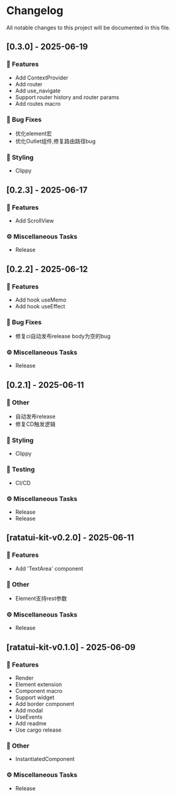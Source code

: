# Changelog

All notable changes to this project will be documented in this file.

## [0.3.0] - 2025-06-19

### 🚀 Features

- Add ContextProvider
- Add router
- Add use_navigate
- Support router history and router params
- Add routes macro

### 🐛 Bug Fixes

- 优化element宏
- 优化Outlet组件,修复路由路径bug

### 🎨 Styling

- Clippy

## [0.2.3] - 2025-06-17

### 🚀 Features

- Add ScrollView

### ⚙️ Miscellaneous Tasks

- Release

## [0.2.2] - 2025-06-12

### 🚀 Features

- Add hook useMemo
- Add hook useEffect

### 🐛 Bug Fixes

- 修复ci自动发布release body为空的bug

### ⚙️ Miscellaneous Tasks

- Release

## [0.2.1] - 2025-06-11

### 💼 Other

- 自动发布release
- 修复CD触发逻辑

### 🎨 Styling

- Clippy

### 🧪 Testing

- CI/CD

### ⚙️ Miscellaneous Tasks

- Release
- Release

## [ratatui-kit-v0.2.0] - 2025-06-11

### 🚀 Features

- Add 'TextArea' component

### 💼 Other

- Element支持rest参数

### ⚙️ Miscellaneous Tasks

- Release

## [ratatui-kit-v0.1.0] - 2025-06-09

### 🚀 Features

- Render
- Element extension
- Component macro
- Support widget
- Add border component
- Add modal
- UseEvents
- Add readme
- Use cargo release

### 💼 Other

- InstantiatedComponent

### ⚙️ Miscellaneous Tasks

- Release

<!-- generated by git-cliff -->
